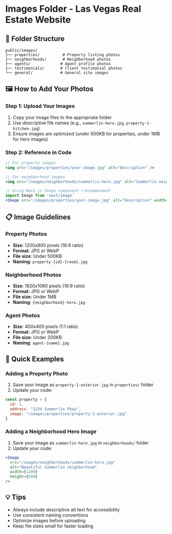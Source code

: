 # Images Folder - Las Vegas Real Estate Website

## 📁 Folder Structure

```
public/images/
├── properties/          # Property listing photos
├── neighborhoods/       # Neighborhood photos  
├── agents/             # Agent profile photos
├── testimonials/       # Client testimonial photos
└── general/            # General site images
```

## 🖼️ How to Add Your Photos

### **Step 1: Upload Your Images**
1. Copy your image files to the appropriate folder
2. Use descriptive file names (e.g., `summerlin-hero.jpg`, `property-1-kitchen.jpg`)
3. Ensure images are optimized (under 500KB for properties, under 1MB for hero images)

### **Step 2: Reference in Code**
```jsx
// For property images
<img src="/images/properties/your-image.jpg" alt="Description" />

// For neighborhood images  
<img src="/images/neighborhoods/summerlin-hero.jpg" alt="Summerlin neighborhood" />

// Using Next.js Image component (recommended)
import Image from 'next/image'
<Image src="/images/properties/your-image.jpg" alt="Description" width={800} height={600} />
```

## 📋 Image Guidelines

### **Property Photos**
- **Size**: 1200x800 pixels (16:9 ratio)
- **Format**: JPG or WebP
- **File size**: Under 500KB
- **Naming**: `property-{id}-{room}.jpg`

### **Neighborhood Photos**
- **Size**: 1920x1080 pixels (16:9 ratio)  
- **Format**: JPG or WebP
- **File size**: Under 1MB
- **Naming**: `{neighborhood}-hero.jpg`

### **Agent Photos**
- **Size**: 400x400 pixels (1:1 ratio)
- **Format**: JPG or WebP
- **File size**: Under 200KB
- **Naming**: `agent-{name}.jpg`

## 🚀 Quick Examples

### **Adding a Property Photo**
1. Save your image as `property-1-exterior.jpg` in `properties/` folder
2. Update your code:
```jsx
const property = {
  id: 1,
  address: "1234 Summerlin Pkwy",
  image: "/images/properties/property-1-exterior.jpg"
}
```

### **Adding a Neighborhood Hero Image**
1. Save your image as `summerlin-hero.jpg` in `neighborhoods/` folder
2. Update your code:
```jsx
<Image 
  src="/images/neighborhoods/summerlin-hero.jpg"
  alt="Beautiful Summerlin neighborhood"
  width={1200}
  height={600}
/>
```

## 💡 Tips
- Always include descriptive alt text for accessibility
- Use consistent naming conventions
- Optimize images before uploading
- Keep file sizes small for faster loading 